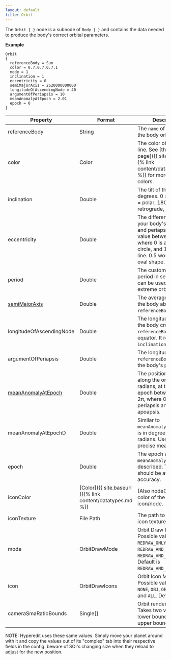 ```yaml
---
layout: default
title: Orbit
---
```


The `Orbit { }` node is a subnode of `Body { }` and contains the data needed to produce the body's correct orbital parameters.

**Example**
```
Orbit
{
  referenceBody = Sun
  color = 0.7,0.7,0.7,1
  mode = 1
  inclination = 1
  eccentricity = 0
  semiMajorAxis = 2620000000000
  longitudeOfAscendingNode = 40
  argumentOfPeriapsis = 10
  meanAnomalyAtEpoch = 2.01
  epoch = 0
}
```

|Property|Format|Description|
|--------|------|-----------|
|referenceBody|String|The `name` of the object the body orbits.|
|color|Color|The color of the orbit line. See [the DataTypes page]({{ site.baseurl }}{% link content/datatypes.md %}) for more info on colors.|
|inclination|Double|The tilt of the orbit in degrees. 0 = normal, 90 = polar, 180 = retrograde, etc...|
|eccentricity|Double|The difference between your body's apoapsis and periapsis. It is a value between 0 and 1, where 0 is a perfect circle, and 1 is a straight line. 0.5 would give an oval shape.|
|period|Double|The custom orbital period in seconds. This can be used to set extreme orbital periods.|
|[semiMajorAxis](https://en.wikipedia.org/wiki/Semi-major_and_semi-minor_axes)|Double|The average altitude of the body above its `referenceBody`'s center.|
|longitudeOfAscendingNode|Double|The longitude at where the body crosses the `referenceBody`'s equator. It relies on `inclination`.|
|argumentOfPeriapsis|Double|The longitude of the `referenceBody` where the body's periapsis is.|
|[meanAnomalyAtEpoch](https://en.wikipedia.org/wiki/Mean_anomaly)|Double|The position of the body along the orbit, in radians, at the specified epoch between 0 and 2π, where 0 is the periapsis and π is the apoapsis.|
|meanAnomalyAtEpochD|Double|Similar to `meanAnomalyAtEpoch`, but is in degrees instead of radians. Useful for more precise measurement.|
|epoch|Double|The epoch at which `meanAnomalyAtEpoch` is described. Typically should be at 0 for best accuracy.|
|iconColor|[Color]({{ site.baseurl }}{% link content/datatypes.md %})|(Also nodeColor) The color of the orbit icon/node.|
|iconTexture|File Path|The path to the custom icon texture.|
|mode|OrbitDrawMode|Orbit Draw Mode. Possible values are `OFF`, `REDRAW_ONLY`, `REDRAW_AND_FOLLOW`, and `REDRAW_AND_RECALCULATE`. Default is `REDRAW_AND_RECALCULATE`.|
|icon|OrbitDrawIcons|Orbit Icon Mode. Possible values are `NONE`, `OBJ`, `OBJ_PE_AP`, and `ALL`. Default is `ALL`.|
|cameraSmaRatioBounds|Single[]|Orbit rendering bounds. Takes two values, the lower bound and the upper bound.|

NOTE: Hyperedit uses these same values. Simply move your planet around with it and copy the values out of its "complex" tab into their respective fields in the config. beware of SOI's changing size when they reload to adjust for the new position.
